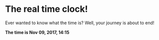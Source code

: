 # The real time clock!

Ever wanted to know what the time is? Well, your journey is about to end!

**The time is Nov 09, 2017, 14:15**